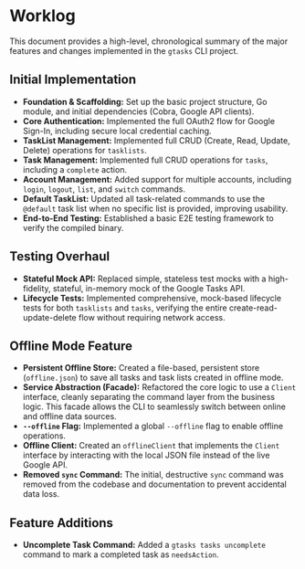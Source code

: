 # Worklog

This document provides a high-level, chronological summary of the major features and changes implemented in the `gtasks` CLI project.

## Initial Implementation

-   **Foundation & Scaffolding:** Set up the basic project structure, Go module, and initial dependencies (Cobra, Google API clients).
-   **Core Authentication:** Implemented the full OAuth2 flow for Google Sign-In, including secure local credential caching.
-   **TaskList Management:** Implemented full CRUD (Create, Read, Update, Delete) operations for `tasklists`.
-   **Task Management:** Implemented full CRUD operations for `tasks`, including a `complete` action.
-   **Account Management:** Added support for multiple accounts, including `login`, `logout`, `list`, and `switch` commands.
-   **Default TaskList:** Updated all task-related commands to use the `@default` task list when no specific list is provided, improving usability.
-   **End-to-End Testing:** Established a basic E2E testing framework to verify the compiled binary.

## Testing Overhaul

-   **Stateful Mock API:** Replaced simple, stateless test mocks with a high-fidelity, stateful, in-memory mock of the Google Tasks API.
-   **Lifecycle Tests:** Implemented comprehensive, mock-based lifecycle tests for both `tasklists` and `tasks`, verifying the entire create-read-update-delete flow without requiring network access.

## Offline Mode Feature

-   **Persistent Offline Store:** Created a file-based, persistent store (`offline.json`) to save all tasks and task lists created in offline mode.
-   **Service Abstraction (Facade):** Refactored the core logic to use a `Client` interface, cleanly separating the command layer from the business logic. This facade allows the CLI to seamlessly switch between online and offline data sources.
-   **`--offline` Flag:** Implemented a global `--offline` flag to enable offline operations.
-   **Offline Client:** Created an `offlineClient` that implements the `Client` interface by interacting with the local JSON file instead of the live Google API.
-   **Removed `sync` Command:** The initial, destructive `sync` command was removed from the codebase and documentation to prevent accidental data loss.

## Feature Additions

-   **Uncomplete Task Command:** Added a `gtasks tasks uncomplete` command to mark a completed task as `needsAction`.
